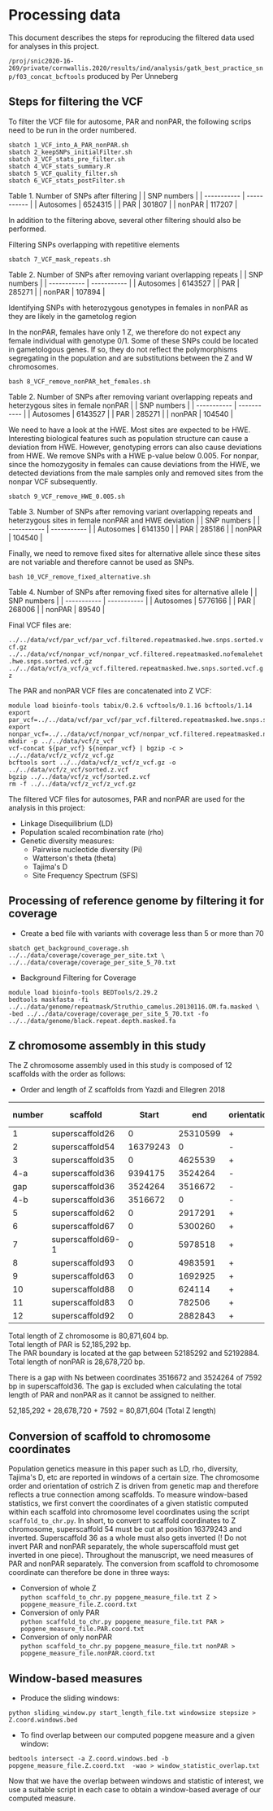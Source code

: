 # Processing data

This document describes the steps for reproducing the filtered data used for analyses in this project.

`/proj/snic2020-16-269/private/cornwallis.2020/results/ind/analysis/gatk_best_practice_snp/f03_concat_bcftools` produced by Per Unneberg

## Steps for filtering the VCF
To filter the VCF file for autosome, PAR and nonPAR, the following scrips need to be run in the order numbered.

```
sbatch 1_VCF_into_A_PAR_nonPAR.sh
sbatch 2_keepSNPs_initialFilter.sh
sbatch 3_VCF_stats_pre_filter.sh
sbatch 4_VCF_stats_summary.R
sbatch 5_VCF_quality_filter.sh
sbatch 6_VCF_stats_postFilter.sh
```

Table 1. Number of SNPs after filtering
|   | SNP numbers |
| ----------- | ----------- |
| Autosomes | 6524315 |
| PAR | 301807 |
| nonPAR | 117207 |

In addition to the filtering above, several other filtering should also be performed. 

Filtering SNPs overlapping with repetitive elements

`sbatch 7_VCF_mask_repeats.sh`

Table 2. Number of SNPs after removing variant overlapping repeats
|   | SNP numbers |
| ----------- | ----------- |
| Autosomes | 6143527 |
| PAR | 285271 |
| nonPAR | 107894 |

Identifying SNPs with heterozygous genotypes in females in nonPAR as they are likely in the gametolog region

In the nonPAR, females have only 1 Z, we therefore do not expect any female individual with genotype 0/1. Some of these SNPs could be 
located in gametologous genes. If so, they do not reflect the polymorphisms segregating in the population and are substitutions between the
Z and W chromosomes.

`bash 8_VCF_remove_nonPAR_het_females.sh`

Table 2. Number of SNPs after removing variant overlapping repeats and heterzygous sites in female nonPAR
|   | SNP numbers |
| ----------- | ----------- |
| Autosomes | 6143527 |
| PAR | 285271 |
| nonPAR | 104540 |

We need to have a look at the HWE. Most sites are expected to be HWE. Interesting biological features
such as population structure can cause a deviation from HWE. However, genotyping errors can also cause 
deviations from HWE. We remove SNPs with a HWE p-value below 0.005. For nonpar, since the homozygosity in females
can cause deviations from the HWE, we detected deviations from the male samples only and removed sites from the nonpar
VCF subsequently.

`sbatch 9_VCF_remove_HWE_0.005.sh`

Table 3. Number of SNPs after removing variant overlapping repeats and heterzygous sites in female nonPAR and HWE deviation
|   | SNP numbers |
| ----------- | ----------- |
| Autosomes | 6141350 |
| PAR | 285186 |
| nonPAR | 104540 |

Finally, we need to remove fixed sites for alternative allele since these sites are not variable and therefore cannot be used as SNPs.

`bash 10_VCF_remove_fixed_alternative.sh`

Table 4. Number of SNPs after removing fixed sites for alternative allele
|   | SNP numbers |
| ----------- | ----------- |
| Autosomes | 5776166 |
| PAR | 268006 |
| nonPAR | 89540 |

Final VCF files are:

`../../data/vcf/par_vcf/par_vcf.filtered.repeatmasked.hwe.snps.sorted.vcf.gz` <br>
`../../data/vcf/nonpar_vcf/nonpar_vcf.filtered.repeatmasked.nofemalehet.hwe.snps.sorted.vcf.gz` <br>
`../../data/vcf/a_vcf/a_vcf.filtered.repeatmasked.hwe.snps.sorted.vcf.gz` <br>

The PAR and nonPAR VCF files are concatenated into Z VCF:

```
module load bioinfo-tools tabix/0.2.6 vcftools/0.1.16 bcftools/1.14
export par_vcf=../../data/vcf/par_vcf/par_vcf.filtered.repeatmasked.hwe.snps.sorted.vcf.gz
export nonpar_vcf=../../data/vcf/nonpar_vcf/nonpar_vcf.filtered.repeatmasked.nofemalehet.hwe.snps.sorted.vcf.gz
mkdir -p ../../data/vcf/z_vcf
vcf-concat ${par_vcf} ${nonpar_vcf} | bgzip -c > ../../data/vcf/z_vcf/z_vcf.gz
bcftools sort ../../data/vcf/z_vcf/z_vcf.gz -o ../../data/vcf/z_vcf/sorted.z.vcf
bgzip ../../data/vcf/z_vcf/sorted.z.vcf
rm -f ../../data/vcf/z_vcf/z_vcf.gz
```

The filtered VCF files for autosomes, PAR and nonPAR are used for the analysis in this project:
- Linkage Disequilibrium (LD)
- Population scaled recombination rate (rho)
- Genetic diversity measures:
    - Pairwise nucleotide diversity (Pi)
    - Watterson's theta (theta)
    - Tajima's D
    - Site Frequency Spectrum (SFS)

## Processing of reference genome by filtering it for coverage

- Create a bed file with variants with coverage less than 5 or more than 70 <br>
```
sbatch get_background_coverage.sh ../../data/coverage/coverage_per_site.txt \
../../data/coverage/coverage_per_site_5_70.txt
```

- Background Filtering for Coverage <br>
```
module load bioinfo-tools BEDTools/2.29.2
bedtools maskfasta -fi ../../data/genome/repeatmask/Struthio_camelus.20130116.OM.fa.masked \
-bed ../../data/coverage/coverage_per_site_5_70.txt -fo ../../data/genome/black.repeat.depth.masked.fa
```

## Z chromosome assembly in this study
The Z chromosome assembly used in this study is composed of 12 scaffolds with the order as follows:

 - Order and length of Z scaffolds from Yazdi and Ellegren 2018

| number | scaffold | Start | end | orientation | segment | scaffold length | Z length |
| ------ | -------- | ----- | --- | ----------- | ------- | --------------- | -------- |
| 1 | superscaffold26 | 0 | 25310599 | + | PAR | 25310599 | 25310599 |
| 2 | superscaffold54 | 16379243 | 0 | - | PAR | 29256470 | 41689842 |
| 3 | superscaffold35 | 0 | 4625539 | + | PAR | 4625539 | 46315381 | 
| 4-a | superscaffold36 | 9394175 | 3524264 | - | PAR | 5869911 | 52185292 |
| gap | superscaffold36 | 3524264 | 3516672 | - | gap | 7592 | 52192884
| 4-b | superscaffold36 | 3516672 | 0 | - | nonPAR | 3516672 | 55709556 |
| 5 | superscaffold62 | 0 | 2917291 | + | nonPAR | 2917291 | 58626847 |
| 6 | superscaffold67 | 0 | 5300260 | + | nonPAR | 5300260 | 63927107 |
| 7 | superscaffold69-1 | 0 | 5978518 | + | nonPAR | 5978518 | 69905625 |
| 8 | superscaffold93 | 0 | 4983591 | + | nonPAR | 4983591 | 74889216 |
| 9 | superscaffold63 | 0 | 1692925 | + | nonPAR | 1692925 | 76582141 |
| 10 | superscaffold88 | 0 | 624114 | + | nonPAR | 624114 | 77206255 |
| 11 | superscaffold83 | 0 | 782506 | + | nonPAR | 782506 | 77988761 |
| 12 | superscaffold92 | 0 | 2882843 | + | nonPAR | 2882843 | 80871604 |

Total length of Z chromosome is 80,871,604 bp. <br>
Total length of PAR is 52,185,292 bp. <br>
The PAR boundary is located at the gap between 52185292 and 52192884. 
Total length of nonPAR is 28,678,720 bp. <br>

There is a gap with Ns between coordinates 3516672 and 3524264 of 7592 bp in superscaffold36.
The gap is excluded when calculating the total length of PAR and nonPAR as it cannot be assigned to neither. 

52,185,292 + 28,678,720 + 7592 = 80,871,604 (Total Z length)

## Conversion of scaffold to chromosome coordinates

Population genetics measure in this paper such as LD, rho, diversity, Tajima's D, etc are reported in windows of a certain size.
The chromosome order and orientation of ostrich Z is driven from genetic map and therefore reflects a true connection among scaffolds. 
To measure window-based statistics, we first convert the coordinates of a given statistic computed within each scaffold into chromosome level coordinates using the script `scaffold_to_chr.py`. In short, to convert to scaffold coordinates to Z chromosome, superscaffold 54 must be cut at position 16379243 and inverted. Superscaffold 36 as a whole must also gets inverted (! Do not invert PAR and nonPAR separately, the whole superscaffold must get inverted in one piece). Throughout the manuscript, we need measures of PAR and nonPAR separately. The conversion from scaffold to chromosome coordinate can therefore be done in three ways:

- Conversion of whole Z <br>
`python scaffold_to_chr.py popgene_measure_file.txt Z > popgene_measure_file.Z.coord.txt`
- Conversion of only PAR <br>
`python scaffold_to_chr.py popgene_measure_file.txt PAR > popgene_measure_file.PAR.coord.txt`
- Conversion of only nonPAR <br>
`python scaffold_to_chr.py popgene_measure_file.txt nonPAR > popgene_measure_file.nonPAR.coord.txt`

## Window-based measures

- Produce the sliding windows:

`python sliding_window.py start_length_file.txt windowsize stepsize > Z.coord.windows.bed`

- To find overlap between our computed popgene measure and a given window:

`bedtools intersect -a Z.coord.windows.bed -b popgene_measure_file.Z.coord.txt  -wao > window_statistic_overlap.txt`

Now that we have the overlap between windows and statistic of interest, we use a suitable script in each case to obtain a window-based average of our computed measure.



